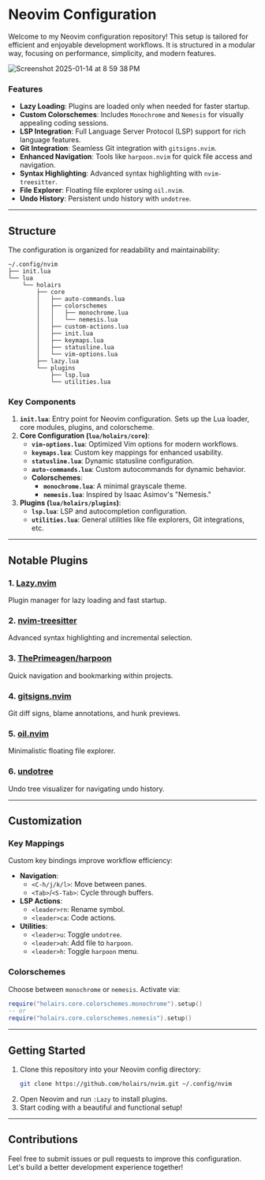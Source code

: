 # Neovim Configuration

Welcome to my Neovim configuration repository! This setup is tailored for efficient and enjoyable development workflows. It is structured in a modular way, focusing on performance, simplicity, and modern features.

![Screenshot 2025-01-14 at 8 59 38 PM](https://github.com/user-attachments/assets/64651899-e338-4aa0-92e0-40d06475112b)

### Features
- **Lazy Loading**: Plugins are loaded only when needed for faster startup.
- **Custom Colorschemes**: Includes `Monochrome` and `Nemesis` for visually appealing coding sessions.
- **LSP Integration**: Full Language Server Protocol (LSP) support for rich language features.
- **Git Integration**: Seamless Git integration with `gitsigns.nvim`.
- **Enhanced Navigation**: Tools like `harpoon.nvim` for quick file access and navigation.
- **Syntax Highlighting**: Advanced syntax highlighting with `nvim-treesitter`.
- **File Explorer**: Floating file explorer using `oil.nvim`.
- **Undo History**: Persistent undo history with `undotree`.

---

## Structure
The configuration is organized for readability and maintainability:

```
~/.config/nvim
├── init.lua
└── lua
    └── holairs
        ├── core
        │   ├── auto-commands.lua
        │   ├── colorschemes
        │   │   ├── monochrome.lua
        │   │   └── nemesis.lua
        │   ├── custom-actions.lua
        │   ├── init.lua
        │   ├── keymaps.lua
        │   ├── statusline.lua
        │   └── vim-options.lua
        ├── lazy.lua
        └── plugins
            ├── lsp.lua
            └── utilities.lua
```

### Key Components
1. **`init.lua`**: Entry point for Neovim configuration. Sets up the Lua loader, core modules, plugins, and colorscheme.
2. **Core Configuration (`lua/holairs/core`)**:
   - **`vim-options.lua`**: Optimized Vim options for modern workflows.
   - **`keymaps.lua`**: Custom key mappings for enhanced usability.
   - **`statusline.lua`**: Dynamic statusline configuration.
   - **`auto-commands.lua`**: Custom autocommands for dynamic behavior.
   - **Colorschemes**:
     - **`monochrome.lua`**: A minimal grayscale theme.
     - **`nemesis.lua`**: Inspired by Isaac Asimov's "Nemesis."
3. **Plugins (`lua/holairs/plugins`)**:
   - **`lsp.lua`**: LSP and autocompletion configuration.
   - **`utilities.lua`**: General utilities like file explorers, Git integrations, etc.

---

## Notable Plugins

### 1. [Lazy.nvim](https://github.com/folke/lazy.nvim)
Plugin manager for lazy loading and fast startup.

### 2. [nvim-treesitter](https://github.com/nvim-treesitter/nvim-treesitter)
Advanced syntax highlighting and incremental selection.

### 3. [ThePrimeagen/harpoon](https://github.com/ThePrimeagen/harpoon)
Quick navigation and bookmarking within projects.

### 4. [gitsigns.nvim](https://github.com/lewis6991/gitsigns.nvim)
Git diff signs, blame annotations, and hunk previews.

### 5. [oil.nvim](https://github.com/stevearc/oil.nvim)
Minimalistic floating file explorer.

### 6. [undotree](https://github.com/mbbill/undotree)
Undo tree visualizer for navigating undo history.

---

## Customization

### Key Mappings
Custom key bindings improve workflow efficiency:
- **Navigation**:
  - `<C-h/j/k/l>`: Move between panes.
  - `<Tab>`/`<S-Tab>`: Cycle through buffers.
- **LSP Actions**:
  - `<leader>rn`: Rename symbol.
  - `<leader>ca`: Code actions.
- **Utilities**:
  - `<leader>u`: Toggle `undotree`.
  - `<leader>ah`: Add file to `harpoon`.
  - `<leader>h`: Toggle `harpoon` menu.

### Colorschemes
Choose between `monochrome` or `nemesis`. Activate via:
```lua
require("holairs.core.colorschemes.monochrome").setup()
-- or
require("holairs.core.colorschemes.nemesis").setup()
```

---

## Getting Started
1. Clone this repository into your Neovim config directory:
   ```bash
   git clone https://github.com/holairs/nvim.git ~/.config/nvim
   ```
2. Open Neovim and run `:Lazy` to install plugins.
3. Start coding with a beautiful and functional setup!

---

## Contributions
Feel free to submit issues or pull requests to improve this configuration. Let's build a better development experience together!


